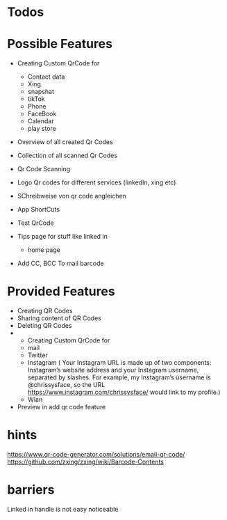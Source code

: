 # Todos

# Possible Features
* Creating Custom QrCode for
  * Contact data
  * Xing
  * snapshat
  * tikTok
  * Phone
  * FaceBook
  * Calendar
  * play store
* Overview of all created Qr Codes
* Collection of all scanned Qr Codes
* Qr Code Scanning
* Logo Qr codes for different services (linkedIn, xing etc)
* SChreibweise von qr code angleichen
* App ShortCuts

* Test QrCode
* Tips page for stuff like linked in
  * home page
* Add CC, BCC To mail barcode

# Provided Features
* Creating QR Codes
* Sharing content of QR Codes
* Deleting QR Codes
* * Creating Custom QrCode for
  * mail
  * Twitter
  * Instagram ( Your Instagram URL is made up of two components: Instagram’s website address and your Instagram username, separated by slashes. For example, my Instagram’s username is @chrissysface, so the URL https://www.instagram.com/chrissysface/ would link to my profile.)
  * Wlan
* Preview in add qr code feature

# hints
https://www.qr-code-generator.com/solutions/email-qr-code/
https://github.com/zxing/zxing/wiki/Barcode-Contents

# barriers
Linked in handle is not easy noticeable
